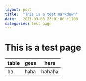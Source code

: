 ```yaml
---
layout: post
title:  "This is a test markdown"
date:   2023-03-08 23:01:06 +1100
categories: test page
---
```


# This is a test page
| table | goes | here |  
| --- | --- | --- |  
| ha | haha | hahaha |  